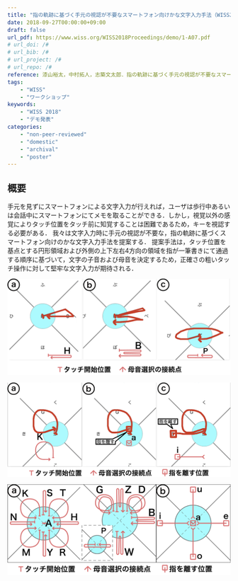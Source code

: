 ```yaml
---
title: "指の軌跡に基づく手元の視認が不要なスマートフォン向けかな文字入力手法（WISS2018）"
date: 2018-09-27T00:00:00+09:00
draft: false
url_pdf: https://www.wiss.org/WISS2018Proceedings/demo/1-A07.pdf
# url_doi: /#
# url_bib: /#
# url_project: /#
# url_repo: /#
reference: 漆山裕太，中村拓人，志築文太郎．指の軌跡に基づく手元の視認が不要なスマートフォン向けかな文字入力手法．第26回インタラクティブシステムとソフトウェアに関するワークショップ（WISS2018），日本ソフトウェア科学会，2018年9月．
tags:
    - "WISS"
    - "ワークショップ"
keywords:
    - "WISS 2018"
    - "デモ発表"
categories:
    - "non-peer-reviewed"
    - "domestic"
    - "archival"
    - "poster"
---
```


## 概要

手元を見ずにスマートフォンによる文字入力が行えれば，ユーザは歩行中あるいは会話中にスマートフォンにてメモを取ることができる．しかし，視覚以外の感覚によりタッチ位置をタッチ前に知覚することは困難であるため，キーを視認する必要がある．
我々は文字入力時に手元の視認が不要な，指の軌跡に基づくスマートフォン向けのかな文字入力手法を提案する．
提案手法は，タッチ位置を基点とする円形領域および外側の上下左右4方向の領域を指が一筆書きにて通過する順序に基づいて，文字の子音および母音を決定するため，正確さの粗いタッチ操作に対して堅牢な文字入力が期待される．

![子音選択の様子．a：ハ行の選択．b：バ行の選択．c：パ行の選択．](img/figure1.jpg)

![子音選択に続く母音選択の様子．a：カ行の選択．b：aに続きア段の選択．c：aに続きイ段の選択．](img/figure2.jpg)

![子音および母音すべてに対応する指の軌跡の略図．a：子音に対応する軌跡．b：母音に対応する軌跡．](img/figure3.jpg)
